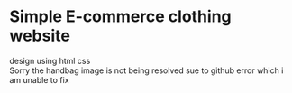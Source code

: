 <h1>Simple E-commerce clothing website</h1>
design using html css <br>
Sorry the handbag image is not being resolved sue to github error which i am unable to fix

